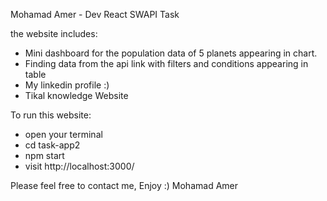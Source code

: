 Mohamad Amer - Dev
React SWAPI Task 

the website includes:
- Mini dashboard for the population data of 5 planets appearing in chart.
- Finding data from the api link with filters and conditions appearing in table
- My linkedin profile :)
- Tikal knowledge Website

To run this website:
- open your terminal
- cd task-app2
- npm start
- visit http://localhost:3000/


Please feel free to contact me, Enjoy :)
Mohamad Amer 